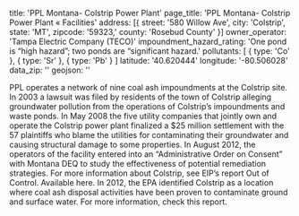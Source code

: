 title: 'PPL Montana- Colstrip Power Plant'
page_title: 'PPL Montana- Colstrip Power Plant « Facilities'
address: [{
  street: '580 Willow Ave',
  city: 'Colstrip',
  state: 'MT',
  zipcode: '59323,'
  county: 'Rosebud County'
}]
owner_operator: 'Tampa Electric Company (TECO)'
impoundment_hazard_rating: 'One pond is “high hazard”; two ponds are “significant hazard.'
pollutants: [
    {
      type: 'Co'
    },
    {
      type: 'Sr'
    },
    {
      type: 'Pb'
    }
]
latitude: '40.620444'
longitude: '-80.506028'
data_zip: ''
geojson: ''

PPL operates a network of nine coal ash impoundments at the Colstrip site. In 2003 a lawsuit was filed by residents of the town of Colstrip alleging groundwater pollution from the operations of Colstrip’s impoundments and waste ponds.  In May 2008 the five utility companies that jointly own and operate the Colstrip power plant finalized a $25 million settlement with the 57 plaintiffs who blame the utilities for contaminating their groundwater and causing structural damage to some properties. In August 2012, the operators of the facility entered into an “Administrative Order on Consent” with Montana DEQ to study the effectiveness of potential remediation strategies.  For more information about Colstrip, see EIP’s report Out of Control. Available here. In 2012, the EPA identified Colstrip as a location where coal ash disposal activities have been proven to contaminate ground and surface water. For more information, check this report.